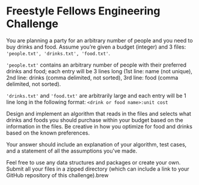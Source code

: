 # Freestyle Fellows Engineering Challenge
You are planning a party for an arbitrary number of people and you need to buy drinks and food. Assume you’re given a budget (integer) and 3 files: `'people.txt', 'drinks.txt', 'food.txt'`.

`'people.txt'` contains an arbitrary number of people with their preferred drinks and food; each entry will be 3 lines long (1st line: name (not unique), 2nd line: drinks (comma delimited, not sorted), 3rd line: food (comma delimited, not sorted).

`'drinks.txt'` and `'food.txt'` are arbitrarily large and each entry will be 1 line long in the following format: `<drink or food name>:unit cost`

Design and implement an algorithm that reads in the files and selects what drinks and foods you should purchase within your budget based on the information in the files. Be creative in how you optimize for food and drinks based on the known preferences.

Your answer should include an explanation of your algorithm, test cases, and a statement of all the assumptions you've made.

Feel free to use any data structures and packages or create your own. Submit all your files in a zipped directory (which can include a link to your GitHub repository of this challenge).brew 
